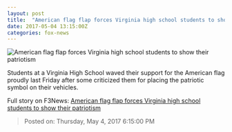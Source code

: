 ```yaml
---
layout: post
title:  "American flag flap forces Virginia high school students to show their patriotism"
date: 2017-05-04 13:15:00Z
categories: fox-news
---
```


![American flag flap forces Virginia high school students to show their patriotism](http://a57.foxnews.com/media2.foxnews.com/BrightCove/694940094001/2017/04/18/876/493/694940094001_5401804398001_5401802950001-vs.jpg?ve=1&tl=1)

Students at a Virginia High School waved their support for the American flag proudly last Friday after some criticized them for placing the patriotic symbol on their vehicles.


Full story on F3News: [American flag flap forces Virginia high school students to show their patriotism](http://www.f3nws.com/n/thGJhE)

> Posted on: Thursday, May 4, 2017 6:15:00 PM

